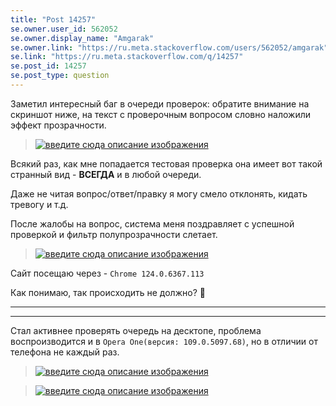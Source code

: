 ```yaml
---
title: "Post 14257"
se.owner.user_id: 562052
se.owner.display_name: "Amgarak"
se.owner.link: "https://ru.meta.stackoverflow.com/users/562052/amgarak"
se.link: "https://ru.meta.stackoverflow.com/q/14257"
se.post_id: 14257
se.post_type: question
---
```

<p>Заметил интересный баг в очереди проверок: обратите внимание на скриншот ниже, на текст с проверочным вопросом словно наложили эффект прозрачности.</p>
<blockquote>
<p><a href="https://i.sstatic.net/pBjjm4Afm.jpg" rel="nofollow noreferrer"><img src="https://i.sstatic.net/pBjjm4Afm.jpg" alt="введите сюда описание изображения" /></a></p>
</blockquote>
<p>Всякий раз, как мне попадается тестовая проверка она имеет вот такой странный вид - <strong>ВСЕГДА</strong> и в любой очереди.</p>
<p>Даже не читая вопрос/ответ/правку я могу смело отклонять, кидать тревогу и т.д.</p>
<p>После жалобы на вопрос, система меня поздравляет с успешной проверкой и фильтр полупрозрачности слетает.</p>
<blockquote>
<p><a href="https://i.sstatic.net/08fldgCYm.jpg" rel="nofollow noreferrer"><img src="https://i.sstatic.net/08fldgCYm.jpg" alt="введите сюда описание изображения" /></a></p>
</blockquote>
<p>Сайт посещаю через - <code>Chrome 124.0.6367.113</code></p>
<p>Как понимаю, так происходить не должно? 🤔</p>
<hr />
<hr />
<p>Стал активнее проверять очередь на десктопе, проблема воспроизводится и в <code>Opera One(версия: 109.0.5097.68)</code>, но в отличии от телефона не каждый раз.</p>
<blockquote>
<p><a href="https://i.sstatic.net/HlyKiXMO.png" rel="nofollow noreferrer"><img src="https://i.sstatic.net/HlyKiXMO.png" alt="введите сюда описание изображения" /></a></p>
</blockquote>
<blockquote>
<p><a href="https://i.sstatic.net/ykmjN620.png" rel="nofollow noreferrer"><img src="https://i.sstatic.net/ykmjN620.png" alt="введите сюда описание изображения" /></a></p>
</blockquote>
